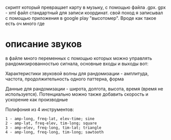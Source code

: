 скрипт который превращает карту в музыку, с помощью файла .gpx. gpx - xml файл стандартный для записи координат. свой поход я записывал с помощью приложения в google play "высотомер". Вроде как такое есть оч много где

# описание звуков
в файле много переменных с помощью которых можно управлять рандомизированностью сигнала, основные входы и выходы вот:

Характеристики звуковой волны для рандомизации - амплитуда, частота, продолжительность одного паттерна, форма

Данные для рандомизации - широта, долгота, высота, время (время не используется). Потенциально можно также добавить скорость и ускорение как производные

  Полифония из 4 инструментов:
  
    1 - amp-long, freq-lat, elev-time; sine
    2 - amp-lat, freq-elev, tim-long; square
    3 - amp-elev, freq-long, tim-lat; triangle
    4 - amp-long, freq-long, tim-long; sawtooth
